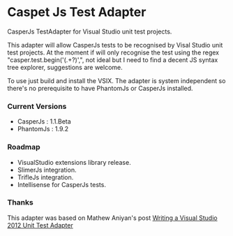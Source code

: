 Caspet Js Test Adapter
======================
CasperJs TestAdapter for Visual Studio unit test projects.

This adapter will allow CasperJs tests to be recognised by Visal Studio unit test projects. At the moment if will only recognise the test using the regex "casper\.test\.begin\('(.+?)',", not ideal but I need to find a decent JS syntax tree explorer, suggestions are welcome.

To use just build and install the VSIX. The adapter is system independent so there's no prerequisite to have PhantomJs or CasperJs installed.

### Current Versions

- CasperJs : 1.1.Beta 
- PhantomJs : 1.9.2 

### Roadmap
- VisualStudio extensions library release.
- SlimerJs integration.
- TrifleJs integration.
- Intellisense for CasperJs tests.

### Thanks
This adapter was based on Mathew Aniyan's post [Writing a Visual Studio 2012 Unit Test Adapter](http://blogs.msdn.com/b/visualstudioalm/archive/2012/07/31/writing-a-visual-studio-2012-unit-test-adapter.aspx)

